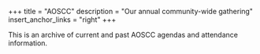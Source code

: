 +++
title = "AOSCC"
description = "Our annual community-wide gathering"
insert_anchor_links = "right"
+++

This is an archive of current and past AOSCC agendas and attendance information.
